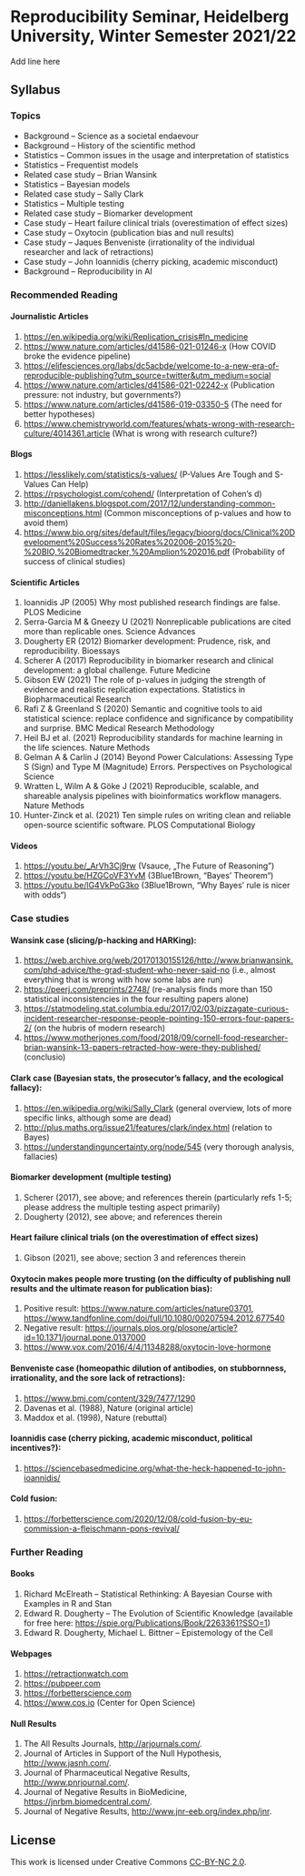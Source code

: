 # Reproducibility Seminar, Heidelberg University, Winter Semester 2021/22
Add line here

## Syllabus
### Topics
- Background – Science as a societal endaevour
- Background – History of the scientific method
- Statistics – Common issues in the usage and interpretation of statistics
- Statistics – Frequentist models
- Related case study – Brian Wansink
- Statistics – Bayesian models
- Related case study – Sally Clark
- Statistics – Multiple testing
- Related case study – Biomarker development
- Case study – Heart failure clinical trials (overestimation of effect sizes)
- Case study – Oxytocin (publication bias and null results)
- Case study – Jaques Benveniste (irrationality of the individual researcher and lack of retractions)
- Case study – John Ioannidis (cherry picking, academic misconduct)
- Background – Reproducibility in AI

### Recommended Reading
#### Journalistic Articles
1.	https://en.wikipedia.org/wiki/Replication_crisis#In_medicine
2.	https://www.nature.com/articles/d41586-021-01246-x (How COVID broke the evidence pipeline)
3.	https://elifesciences.org/labs/dc5acbde/welcome-to-a-new-era-of-reproducible-publishing?utm_source=twitter&utm_medium=social
4.	https://www.nature.com/articles/d41586-021-02242-x (Publication pressure: not industry, but governments?)
5.	https://www.nature.com/articles/d41586-019-03350-5 (The need for better hypotheses)
6.	https://www.chemistryworld.com/features/whats-wrong-with-research-culture/4014361.article (What is wrong with research culture?)
#### Blogs
1.	https://lesslikely.com/statistics/s-values/ (P-Values Are Tough and S-Values Can Help)
2.	https://rpsychologist.com/cohend/ (Interpretation of Cohen’s d)
3.	http://daniellakens.blogspot.com/2017/12/understanding-common-misconceptions.html (Common misconceptions of p-values and how to avoid them)
4.	https://www.bio.org/sites/default/files/legacy/bioorg/docs/Clinical%20Development%20Success%20Rates%202006-2015%20-%20BIO,%20Biomedtracker,%20Amplion%202016.pdf (Probability of success of clinical studies)
#### Scientific Articles
1.	Ioannidis JP (2005) Why most published research findings are false. PLOS Medicine
2.	Serra-Garcia M & Gneezy U (2021) Nonreplicable publications are cited more than replicable ones. Science Advances
3.	Dougherty ER (2012) Biomarker development: Prudence, risk, and reproducibility. Bioessays
4.	Scherer A (2017) Reproducibility in biomarker research and clinical development: a global challenge. Future Medicine 
5.	Gibson EW (2021) The role of p-values in judging the strength of evidence and realistic replication expectations. Statistics in Biopharmaceutical Research 
6.	Rafi Z & Greenland S (2020) Semantic and cognitive tools to aid statistical science: replace confidence and significance by compatibility and surprise. BMC Medical Research Methodology
7.	Heil BJ et al. (2021) Reproducibility standards for machine learning in the life sciences. Nature Methods
8.	Gelman A & Carlin J (2014) Beyond Power Calculations: Assessing Type S (Sign) and Type M (Magnitude) Errors. Perspectives on Psychological Science
9.	Wratten L, Wilm A & Göke J (2021) Reproducible, scalable, and shareable analysis pipelines with bioinformatics workflow managers. Nature Methods
10.	Hunter-Zinck et al. (2021) Ten simple rules on writing clean and reliable open-source scientific software. PLOS Computational Biology
#### Videos
1.	https://youtu.be/_ArVh3Cj9rw (Vsauce, „The Future of Reasoning”)
2.	https://youtu.be/HZGCoVF3YvM (3Blue1Brown, “Bayes’ Theorem“)
3.	https://youtu.be/lG4VkPoG3ko (3Blue1Brown, “Why Bayes’ rule is nicer with odds“)
### Case studies
#### Wansink case (slicing/p-hacking and HARKing):
1.	https://web.archive.org/web/20170130155126/http://www.brianwansink.com/phd-advice/the-grad-student-who-never-said-no (i.e., almost everything that is wrong with how some labs are run)
2.	https://peerj.com/preprints/2748/ (re-analysis finds more than 150 statistical inconsistencies in the four resulting papers alone)
3.	https://statmodeling.stat.columbia.edu/2017/02/03/pizzagate-curious-incident-researcher-response-people-pointing-150-errors-four-papers-2/ (on the hubris of modern research)
4.	https://www.motherjones.com/food/2018/09/cornell-food-researcher-brian-wansink-13-papers-retracted-how-were-they-published/ (conclusio)
#### Clark case (Bayesian stats, the prosecutor’s fallacy, and the ecological fallacy):
1.	https://en.wikipedia.org/wiki/Sally_Clark (general overview, lots of more specific links, although some are dead)
2.	http://plus.maths.org/issue21/features/clark/index.html (relation to Bayes)
3.	https://understandinguncertainty.org/node/545 (very thorough analysis, fallacies)
#### Biomarker development (multiple testing)
1.	Scherer (2017), see above; and references therein (particularly refs 1-5; please address the multiple testing aspect primarily)
2.	Dougherty (2012), see above; and references therein
#### Heart failure clinical trials (on the overestimation of effect sizes)
1.	Gibson (2021), see above; section 3 and references therein
#### Oxytocin makes people more trusting (on the difficulty of publishing null results and the ultimate reason for publication bias):
1.	Positive result: https://www.nature.com/articles/nature03701, https://www.tandfonline.com/doi/full/10.1080/00207594.2012.677540 
2.	Negative result: https://journals.plos.org/plosone/article?id=10.1371/journal.pone.0137000
3.	https://www.vox.com/2016/4/4/11348288/oxytocin-love-hormone
#### Benveniste case (homeopathic dilution of antibodies, on stubbornness, irrationality, and the sore lack of retractions):
1.	https://www.bmj.com/content/329/7477/1290 
2.	Davenas et al. (1988), Nature (original article)
3.	Maddox et al. (1998), Nature (rebuttal)
#### Ioannidis case (cherry picking, academic misconduct, political incentives?):
1.	https://sciencebasedmedicine.org/what-the-heck-happened-to-john-ioannidis/
#### Cold fusion:
1.	https://forbetterscience.com/2020/12/08/cold-fusion-by-eu-commission-a-fleischmann-pons-revival/
### Further Reading
#### Books
1.	Richard McElreath – Statistical Rethinking: A Bayesian Course with Examples in R and Stan
2.	Edward R. Dougherty – The Evolution of Scientific Knowledge (available for free here: https://spie.org/Publications/Book/2263361?SSO=1)
3.	Edward R. Dougherty, Michael L. Bittner – Epistemology of the Cell
#### Webpages
1.	https://retractionwatch.com
2.	https://pubpeer.com
3.	https://forbetterscience.com
4.	https://www.cos.io (Center for Open Science)
#### Null Results
1.	The All Results Journals, http://arjournals.com/.
2.	Journal of Articles in Support of the Null Hypothesis, http://www.jasnh.com/.
3.	Journal of Pharmaceutical Negative Results, http://www.pnrjournal.com/.
4.	Journal of Negative Results in BioMedicine, https://jnrbm.biomedcentral.com/.
5.	Journal of Negative Results, http://www.jnr-eeb.org/index.php/jnr.

## License
This work is licensed under Creative Commons [CC-BY-NC 2.0](https://creativecommons.org/licenses/by-nc/2.0/).
